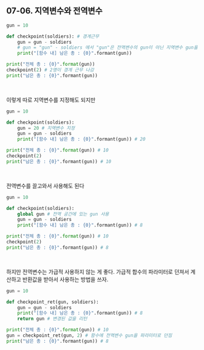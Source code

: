 ## 07-06. 지역변수와 전역변수

```py
gun = 10

def checkpoint(soldiers): # 경계근무
    gun = gun - soldiers
    # gun = "gun" - soldiers 에서 "gun"은 전역변수의 gun이 아닌 지역변수 gun을 의미하는데 이건 초기화가 되지 않았으므로 에러가 뜸
    print("[함수 내] 남은 총 : {0}".formant(gun))

print("전체 총 : {0}".format(gun))
checkpoint(2) # 2명이 경계 근무 나감
print("남은 총 : {0}".formant(gun))
```

<br>

이렇게 따로 지역변수를 지정해도 되지만

```py
gun = 10

def checkpoint(soldiers):
    gun = 20 # 지역변수 지정
    gun = gun - soldiers
    print("[함수 내] 남은 총 : {0}".formant(gun)) # 20

print("전체 총 : {0}".format(gun)) # 10
checkpoint(2)
print("남은 총 : {0}".formant(gun)) # 10
```

<br>

전역변수를 끌고와서 사용해도 된다

```py
gun = 10

def checkpoint(soldiers):
    global gun # 전역 공간에 있는 gun 사용
    gun = gun - soldiers
    print("[함수 내] 남은 총 : {0}".formant(gun)) # 8

print("전체 총 : {0}".format(gun)) # 10
checkpoint(2)
print("남은 총 : {0}".formant(gun)) # 8
```

<br>

하지만 전역변수는 가급적 사용하지 않는 게 좋다.
가급적 합수의 파라미터로 던져서 계산하고 반환값을 받아서 사용하는 방법을 쓰자.

```py
gun = 10

def checkpoint_ret(gun, soldiers):
    gun = gun - soldiers
    print("[함수 내] 남은 총 : {0}".formant(gun)) # 8
    return gun # 변경된 값을 리턴

print("전체 총 : {0}".format(gun)) # 10
gun = checkpoint_ret(gun, 2) # 함수에 전역변수 gun을 파라미터로 던짐
print("남은 총 : {0}".formant(gun)) # 8
```
